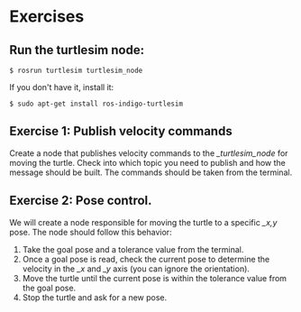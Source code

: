 # Exercises

## Run the turtlesim node:
```
$ rosrun turtlesim turtlesim_node
```
If you don't have it, install it:
```
$ sudo apt-get install ros-indigo-turtlesim
```

## Exercise 1: Publish velocity commands
Create a node that publishes velocity commands to the *_turtlesim_node* for moving the turtle. Check into which topic you need to publish and how the message should be built. The commands should be taken from the terminal.

## Exercise 2: Pose control.
We will create a node responsible for moving the turtle to a specific *_x,y* pose. The node should follow this behavior:

1. Take the goal pose and a tolerance value from the terminal.
2. Once a goal pose is read, check the current pose to determine the velocity in the *_x* and *_y* axis (you can ignore the orientation).
3. Move the turtle until the current pose is within the tolerance value from the goal pose.
4. Stop the turtle and ask for a new pose.


